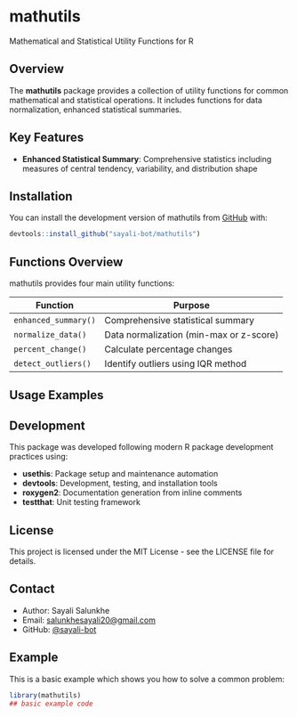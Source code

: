 
<!-- README.md is generated from README.Rmd. Please edit that file -->

# mathutils

<!-- badges: start -->

<!-- badges: end -->

Mathematical and Statistical Utility Functions for R

## Overview

The **mathutils** package provides a collection of utility functions for
common mathematical and statistical operations. It includes functions
for data normalization, enhanced statistical summaries.

## Key Features

- **Enhanced Statistical Summary**: Comprehensive statistics including
  measures of central tendency, variability, and distribution shape

## Installation

You can install the development version of mathutils from
[GitHub](https://github.com/) with:

``` r
devtools::install_github("sayali-bot/mathutils")
```

## Functions Overview

mathutils provides four main utility functions:

| Function             | Purpose                                 |
|----------------------|-----------------------------------------|
| `enhanced_summary()` | Comprehensive statistical summary       |
| `normalize_data()`   | Data normalization (min-max or z-score) |
| `percent_change()`   | Calculate percentage changes            |
| `detect_outliers()`  | Identify outliers using IQR method      |

## Usage Examples

## Development

This package was developed following modern R package development
practices using:

- **usethis**: Package setup and maintenance automation
- **devtools**: Development, testing, and installation tools
- **roxygen2**: Documentation generation from inline comments
- **testthat**: Unit testing framework

## License

This project is licensed under the MIT License - see the LICENSE file
for details.

## Contact

- Author: Sayali Salunkhe
- Email: <salunkhesayali20@gmail.com>
- GitHub: [@sayali-bot](https://github.com/sayali-bot)

## Example

This is a basic example which shows you how to solve a common problem:

``` r
library(mathutils)
## basic example code
```
